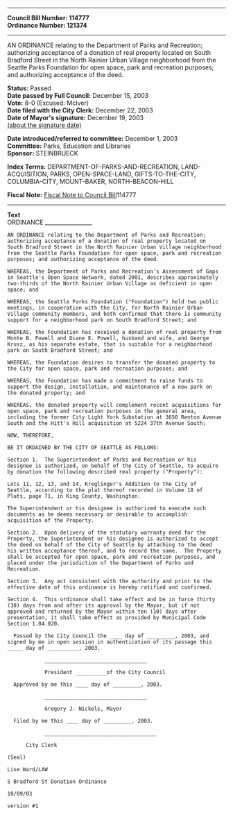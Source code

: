 * * * * *  
  
**Council Bill Number: [](#h0)[](#h2)114777**   
**Ordinance Number: 121374**  
  
* * * * *  
  
AN ORDINANCE relating to the Department of Parks and Recreation; authorizing acceptance of a donation of real property located on South Bradford Street in the North Rainier Urban Village neighborhood from the Seattle Parks Foundation for open space, park and recreation purposes; and authorizing acceptance of the deed.  
  
**Status:** Passed   
**Date passed by Full Council:** December 15, 2003   
**Vote:** 8-0 (Excused: McIver)   
**Date filed with the City Clerk:** December 22, 2003   
**Date of Mayor's signature:** December 19, 2003   
[(about the signature date)](/~public/approvaldate.htm)   
  
  
**Date introduced/referred to committee:** December 1, 2003   
**Committee:** Parks, Education and Libraries   
**Sponsor:** STEINBRUECK   
  
**Index Terms:** DEPARTMENT-OF-PARKS-AND-RECREATION, LAND-ACQUISITION, PARKS, OPEN-SPACE-LAND, GIFTS-TO-THE-CITY, COLUMBIA-CITY, MOUNT-BAKER, NORTH-BEACON-HILL  
  
**Fiscal Note:** [Fiscal Note to Council Bill](http://clerk.seattle.gov/~public/fnote/114777.htm)[](#h1)[](#h3)114777  
  
* * * * *  
  
**Text**  
    ORDINANCE _________________  
  
    AN ORDINANCE relating to the Department of Parks and Recreation;  
    authorizing acceptance of a donation of real property located on  
    South Bradford Street in the North Rainier Urban Village neighborhood  
    from the Seattle Parks Foundation for open space, park and recreation  
    purposes; and authorizing acceptance of the deed.  
  
    WHEREAS, the Department of Parks and Recreation's Assessment of Gaps  
    in Seattle's Open Space Network, dated 2001, describes approximately  
    two-thirds of the North Rainier Urban Village as deficient in open  
    space; and  
  
    WHEREAS, the Seattle Parks Foundation ("Foundation") held two public  
    meetings, in cooperation with the City, for North Rainier Urban  
    Village community members, and both confirmed that there is community  
    support for a neighborhood park on South Bradford Street; and  
  
    WHEREAS, the Foundation has received a donation of real property from  
    Monte B. Powell and Diane E. Powell, husband and wife, and George  
    Krusz, as his separate estate, that is suitable for a neighborhood  
    park on South Bradford Street; and  
  
    WHEREAS, the Foundation desires to transfer the donated property to  
    the City for open space, park and recreation purposes; and  
  
    WHEREAS, the Foundation has made a commitment to raise funds to  
    support the design, installation, and maintenance of a new park on  
    the donated property; and  
  
    WHEREAS, the donated property will complement recent acquisitions for  
    open space, park and recreation purposes in the general area,  
    including the former City Light York Substation at 3650 Renton Avenue  
    South and the Hitt's Hill acquisition at 5224 37th Avenue South;  
  
    NOW, THEREFORE,  
  
    BE IT ORDAINED BY THE CITY OF SEATTLE AS FOLLOWS:  
  
    Section 1.  The Superintendent of Parks and Recreation or his  
    designee is authorized, on behalf of the City of Seattle, to acquire  
    by donation the following described real property ("Property"):  
  
    Lots 11, 12, 13, and 14, Kreglinger's Addition to the City of  
    Seattle, according to the plat thereof recorded in Volume 18 of  
    Plats, page 71, in King County, Washington.  
  
    The Superintendent or his designee is authorized to execute such  
    documents as he deems necessary or desirable to accomplish  
    acquisition of the Property.  
  
    Section 2.  Upon delivery of the statutory warranty deed for the  
    Property, the Superintendent or his designee is authorized to accept  
    the deed on behalf of the City of Seattle by attaching to the deed  
    his written acceptance thereof, and to record the same.  The Property  
    shall be accepted for open space, park and recreation purposes, and  
    placed under the jurisdiction of the Department of Parks and  
    Recreation.  
  
    Section 3.  Any act consistent with the authority and prior to the  
    effective date of this ordinance is hereby ratified and confirmed.  
  
    Section 4.  This ordinance shall take effect and be in force thirty  
    (30) days from and after its approval by the Mayor, but if not  
    approved and returned by the Mayor within ten (10) days after  
    presentation, it shall take effect as provided by Municipal Code  
    Section 1.04.020.  
  
      Passed by the City Council the ____ day of _________, 2003, and  
    signed by me in open session in authentication of its passage this  
    _____ day of __________, 2003.  
  
                _________________________________  
  
                President __________of the City Council  
  
      Approved by me this ____ day of _________, 2003.  
  
                _________________________________  
  
                Gregory J. Nickels, Mayor  
  
      Filed by me this ____ day of _________, 2003.  
  
                ____________________________________  
  
          City Clerk  
  
    (Seal)  
  
    Lise Ward/LAW  
  
    S Bradford St Donation Ordinance  
  
    10/09/03  
  
    version #1  
